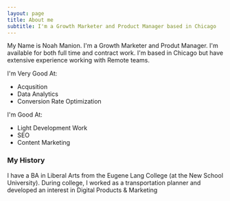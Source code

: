 ```yaml
---
layout: page
title: About me
subtitle: I'm a Growth Marketer and Product Manager based in Chicago
---
```


My Name is Noah Manion. I'm a Growth Marketer and Produt Manager. I'm available for both full time and contract work. I'm based in Chicago but have extensive experience working with Remote teams.

I'm Very Good At:
- Acqusition
- Data Analytics
- Conversion Rate Optimization

I'm Good At:
- Light Development Work
- SEO
- Content Marketing


### My History

I have a BA in Liberal Arts from the Eugene Lang College (at the New School University). During college, I worked as a transportation planner and developed an interest in Digital Products & Marketing 

